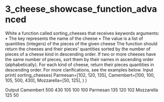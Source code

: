 # 3_cheese_showcase_function_advanced
White a function called sorting_cheeses that receives keywords arguments:
•	The key represents the name of the cheese
•	The value is a list of quantities (integers) of the pieces of the given cheese
The function should return the cheeses and their pieces' quantities sorted by the number of pieces of a cheese kind in descending order. If two or more cheeses have the same number of pieces, sort them by their names in ascending order (alphabetically). For each kind of cheese, return their pieces quantities in descending order.
For more clarifications, see the examples below.
Input
print(
    sorting_cheeses(
        Parmesan=[102, 120, 135], 
        Camembert=[100, 100, 105, 500, 430], 
        Mozzarella=[50, 125],
    )
)


Output
Camembert
500
430
105
100
100
Parmesan
135
120
102
Mozzarella
125
50
